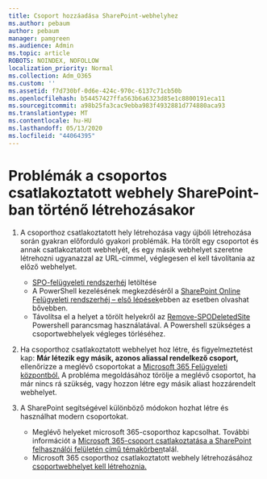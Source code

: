 ```yaml
---
title: Csoport hozzáadása SharePoint-webhelyhez
ms.author: pebaum
author: pebaum
manager: pamgreen
ms.audience: Admin
ms.topic: article
ROBOTS: NOINDEX, NOFOLLOW
localization_priority: Normal
ms.collection: Adm_O365
ms.custom: ''
ms.assetid: f7d730bf-0d6e-424c-970c-6137c71cb50b
ms.openlocfilehash: b54457427ffa563b6a6323d85e1c8800191eca11
ms.sourcegitcommit: a98b25fa3cac9ebba983f4932881d774880aca93
ms.translationtype: MT
ms.contentlocale: hu-HU
ms.lasthandoff: 05/13/2020
ms.locfileid: "44064395"
---
```

# <a name="issues-when-creating-a-group-connected-site-in-sharepoint"></a>Problémák a csoportos csatlakoztatott webhely SharePoint-ban történő létrehozásakor

1. A csoporthoz csatlakoztatott hely létrehozása vagy újbóli létrehozása során gyakran előforduló gyakori problémák.
Ha törölt egy csoportot és annak csatlakoztatott webhelyét, és egy másik webhelyet szeretne létrehozni ugyanazzal az URL-címmel, véglegesen el kell távolítania az előző webhelyet.

   - [SPO-felügyeleti rendszerhéj](https://support.office.com/article/introduction-to-the-sharepoint-online-management-shell-c16941c3-19b4-4710-8056-34c034493429) letöltése
   - A PowerShell kezelésének megkezdéséről a [SharePoint Online Felügyeleti rendszerhéj – első lépések](https://docs.microsoft.com/powershell/module/sharepoint-online/remove-sposite)ebben az esetben olvashat bővebben.
   - Távolítsa el a helyet a törölt helyekről az [Remove-SPODeletedSite](https://docs.microsoft.com/powershell/module/sharepoint-online/remove-sposite?view=sharepoint-ps) Powershell parancsmag használatával. A Powershell szükséges a csoportwebhelyek végleges törléséhez.

1. Ha csoporthoz csatlakoztatott webhelyet hoz létre, és figyelmeztetést kap: **Már létezik egy másik, azonos aliassal rendelkező csoport,** ellenőrizze a meglévő csoportokat a [Microsoft 365 Felügyeleti központból.](https://admin.microsoft.com/AdminPortal/Home#/groups) A probléma megoldásához törölje a meglévő csoportot, ha már nincs rá szükség, vagy hozzon létre egy másik aliast hozzárendelt webhelyet.

1. A SharePoint segítségével különböző módokon hozhat létre és használhat modern csoportokat.

   - Meglévő helyeket microsoft 365-csoporthoz kapcsolhat. További információt a [Microsoft 365-csoport csatlakoztatása a SharePoint felhasználói felületén című témakörben](https://docs.microsoft.com/sharepoint/dev/transform/modernize-connect-to-office365-group#connect-an-office-365-group-using-the-sharepoint-user-interface)talál.
   - Microsoft 365 csoporthoz csatlakoztatott webhely létrehozásához [csoportwebhelyet kell létrehoznia.](https://admin.microsoft.com/sharepoint)
